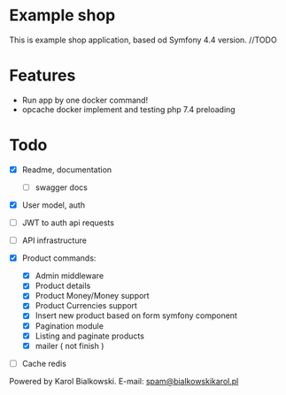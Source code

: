 # Example shop

This is example shop application, based od Symfony 4.4 version. //TODO

# Features
  - Run app by one docker command!
  - opcache docker implement and testing php 7.4 preloading

# Todo
 - [x] Readme, documentation
    - [ ] swagger docs
 - [x] User model, auth
 - [ ] JWT to auth api requests
 - [ ] API infrastructure
 - [x] Product commands:
    - [x] Admin middleware
    - [x] Product details
    - [x] Product Money/Money support
    - [x] Product Currencies support
    - [x] Insert new product based on form symfony component
    - [x] Pagination module
    - [x] Listing and paginate products
    - [x] mailer ( not finish )
 - [ ] Cache redis
    

Powered by Karol Bialkowski. E-mail: spam@bialkowskikarol.pl